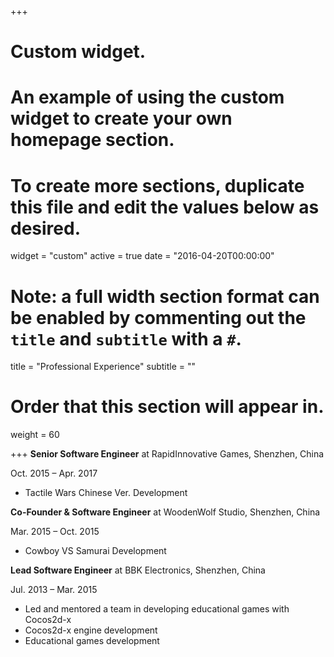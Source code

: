 +++
# Custom widget.
# An example of using the custom widget to create your own homepage section.
# To create more sections, duplicate this file and edit the values below as desired.
widget = "custom"
active = true
date = "2016-04-20T00:00:00"

# Note: a full width section format can be enabled by commenting out the `title` and `subtitle` with a `#`.
title = "Professional Experience"
subtitle = ""

# Order that this section will appear in.
weight = 60

+++
**Senior Software Engineer** at RapidInnovative Games, Shenzhen, China

Oct. 2015 – Apr. 2017

- Tactile Wars Chinese Ver. Development

**Co-Founder & Software Engineer** at WoodenWolf Studio, Shenzhen, China

Mar. 2015 – Oct. 2015

- Cowboy VS Samurai Development

**Lead Software Engineer** at BBK Electronics, Shenzhen, China

Jul. 2013 – Mar. 2015

- Led and mentored a team in developing educational games with Cocos2d-x
- Cocos2d-x engine development
- Educational games development